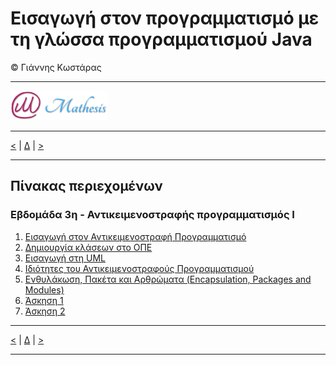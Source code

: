 # Εισαγωγή στον προγραμματισμό με τη γλώσσα προγραμματισμού Java 
© Γιάννης Κωστάρας

---

[![Mathesis](../../assets/mathesis.png)](http://mathesis.cup.gr)

---

[<](../Week2/README.md) | [Δ](../README.md) | [>](../Week4/README.md) 
 
---

## Πίνακας περιεχομένων
### Εβδομάδα 3η - Αντικειμενοστραφής προγραμματισμός I
1. [Εισαγωγή στον Αντικειμενοστραφή Προγραμματισμό](3.1-OOP/README.md) 
2. [Δημιουργία κλάσεων στο ΟΠΕ](3.2-IDEs/README.md) 
3. [Εισαγωγή στη UML](3.3-UML/README.md)
4. [Ιδιότητες του Αντικειμενοστραφούς Προγραμματισμού](3.4-OOProperties/README.md)
5. [Ενθυλάκωση, Πακέτα και Αρθρώματα (Encapsulation, Packages and Modules)](3.5-Encapsulation/README.md)
6. [Άσκηση 1](3.6-Exercise1/README.md)
7. [Άσκηση 2](3.7-Exercise1/README.md)

---

[<](../Week2/README.md) | [Δ](../README.md) | [>](../Week4/README.md) 
 
---
